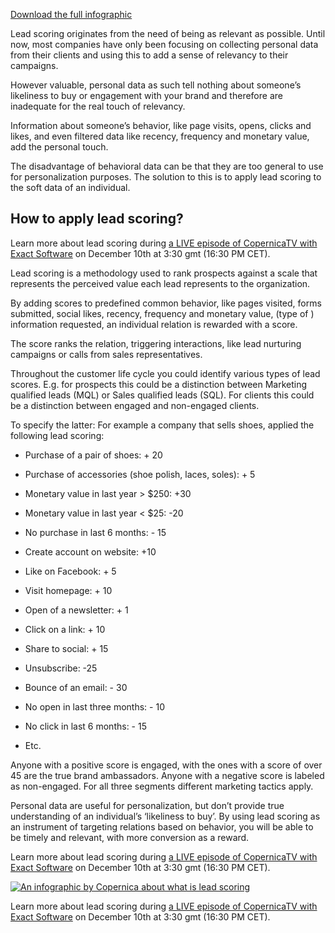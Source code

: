 [Download the full
infographic](../images/What-is-lead-scoring-Copernica.png "What is lead scoring")

Lead scoring originates from the need of being as relevant as possible.
Until now, most companies have only been focusing on collecting personal
data from their clients and using this to add a sense of relevancy to
their campaigns.

However valuable, personal data as such tell nothing about someone’s
likeliness to buy or engagement with your brand and therefore are
inadequate for the real touch of relevancy.

Information about someone’s behavior, like page visits, opens, clicks
and likes, and even filtered data like recency, frequency and monetary
value, add the personal touch.

The disadvantage of behavioral data can be that they are too general to
use for personalization purposes. The solution to this is to apply lead
scoring to the soft data of an individual.

How to apply lead scoring?
--------------------------

Learn more about lead scoring during [a LIVE episode of CopernicaTV with
Exact
Software](https://www.copernica.com/en/blog/copernicatv-lead-scoring-in-b2b-case-exact-software-dec-10th-at-3-30-pm-gmt-16-30-cet "Exact webinar lead scoring")
on December 10th at 3:30 gmt (16:30 PM CET).

Lead scoring is a methodology used to rank prospects against a scale
that represents the perceived value each lead represents to the
organization.

By adding scores to predefined common behavior, like pages visited,
forms submitted, social likes, recency, frequency and monetary value,
(type of ) information requested, an individual relation is rewarded
with a score.

The score ranks the relation, triggering interactions, like lead
nurturing campaigns or calls from sales representatives.

Throughout the customer life cycle you could identify various types of
lead scores. E.g. for prospects this could be a distinction between
Marketing qualified leads (MQL) or Sales qualified leads (SQL). For
clients this could be a distinction between engaged and non-engaged
clients.

To specify the latter: For example a company that sells shoes, applied
the following lead scoring:

-   Purchase of a pair of shoes: + 20
-   Purchase of accessories (shoe polish, laces, soles): + 5
-   Monetary value in last year \> \$250: +30
-   Monetary value in last year \< \$25: -20
-   No purchase in last 6 months: - 15
-   Create account on website: +10

-   Like on Facebook: + 5
-   Visit homepage: + 10
-   Open of a newsletter: + 1
-   Click on a link: + 10
-   Share to social: + 15
-   Unsubscribe: -25
-   Bounce of an email: - 30
-   No open in last three months: - 10
-   No click in last 6 months: - 15
-   Etc.

Anyone with a positive score is engaged, with the ones with a score of
over 45 are the true brand ambassadors. Anyone with a negative score is
labeled as non-engaged. For all three segments different marketing
tactics apply.

Personal data are useful for personalization, but don’t provide true
understanding of an individual’s ‘likeliness to buy’. By using lead
scoring as an instrument of targeting relations based on behavior, you
will be able to be timely and relevant, with more conversion as a
reward.

Learn more about lead scoring during [a LIVE episode of CopernicaTV with
Exact
Software](https://www.copernica.com/en/blog/copernicatv-lead-scoring-in-b2b-case-exact-software-dec-10th-at-3-30-pm-gmt-16-30-cet "Exact webinar lead scoring")
on December 10th at 3:30 gmt (16:30 PM CET).

[![An infographic by Copernica about what is lead
scoring](../images/What-is-lead-scoring-Copernica.png "What is leadscoring")](../images/What-is-lead-scoring-Copernica.png "What is lead scoring")

Learn more about lead scoring during [a LIVE episode of CopernicaTV with
Exact
Software](https://www.copernica.com/en/blog/copernicatv-lead-scoring-in-b2b-case-exact-software-dec-10th-at-3-30-pm-gmt-16-30-cet "Exact webinar lead scoring")
on December 10th at 3:30 gmt (16:30 PM CET).
